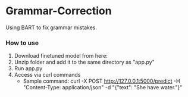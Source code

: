 # Grammar-Correction
Using BART to fix grammar mistakes.

### How to use
1. Download finetuned model from here:
2. Unzip folder and add it to the same directory as "app.py"
3. Run app.py
4. Access via curl commands
   * Sample command: curl -X POST http://127.0.0.1:5000/predict -H "Content-Type: application/json" -d "{\"text\": \"She have water.\"}"
